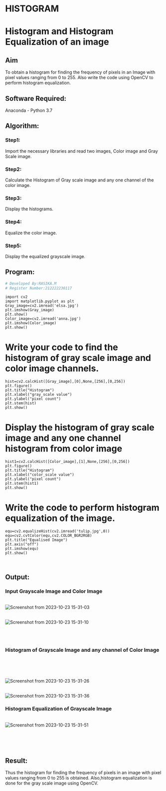 # HISTOGRAM
# Histogram and Histogram Equalization of an image
## Aim
To obtain a histogram for finding the frequency of pixels in an Image with pixel values ranging from 0 to 255. Also write the code using OpenCV to perform histogram equalization.

## Software Required:
Anaconda - Python 3.7

## Algorithm:
### Step1:
Import the necessary libraries and read two images, Color image and Gray Scale image.

### Step2:
Calculate the Histogram of Gray scale image and any one channel of the color image.

### Step3:
Display the histograms.

### Step4:
Equalize the color image.

### Step5:
Display the equalized grayscale image.



## Program:
```python
# Developed By:RASIKA.M
# Register Number:212222230117
```
```
import cv2
import matplotlib.pyplot as plt
Gray_image=cv2.imread('elsa.jpg')
plt.imshow(Gray_image)
plt.show()
Color_image=cv2.imread('anna.jpg')
plt.imshow(Color_image)
plt.show()
```

# Write your code to find the histogram of gray scale image and color image channels.
```
hist=cv2.calcHist([Gray_image],[0],None,[256],[0,256])
plt.figure()
plt.title("Histogram")
plt.xlabel("gray_scale value")
plt.ylabel("pixel count")
plt.stem(hist)
plt.show()
```

# Display the histogram of gray scale image and any one channel histogram from color image
```
hist1=cv2.calcHist([Color_image],[1],None,[256],[0,256])
plt.figure()
plt.title("Histogram")
plt.xlabel("color_scale value")
plt.ylabel("pixel count")
plt.stem(hist1)
plt.show()
```
# Write the code to perform histogram equalization of the image. 
```
equ=cv2.equalizeHist(cv2.imread('tulip.jpg',0))
equ=cv2.cvtColor(equ,cv2.COLOR_BGR2RGB)
plt.title("Equalised Image")
plt.axis("off")
plt.imshow(equ)
plt.show()



```
## Output:
### Input Grayscale Image and Color Image
<br>![Screenshot from 2023-10-23 15-31-03](https://github.com/rasika1206/HISTOGRAM/assets/124434806/40f77c21-fc39-42f7-bde8-cc916600caaf)

<br>![Screenshot from 2023-10-23 15-31-10](https://github.com/rasika1206/HISTOGRAM/assets/124434806/9c9f7657-228e-45e3-9b73-0aaf412e3cb5)

<br>
<br>

### Histogram of Grayscale Image and any channel of Color Image
<br>
<br>

<br>![Screenshot from 2023-10-23 15-31-26](https://github.com/rasika1206/HISTOGRAM/assets/124434806/0ed85098-8a49-4035-be48-aab8de67dba1)

<br>![Screenshot from 2023-10-23 15-31-36](https://github.com/rasika1206/HISTOGRAM/assets/124434806/6b794c06-955a-4895-b266-9cbffcf3beb9)


### Histogram Equalization of Grayscale Image
<br>![Screenshot from 2023-10-23 15-31-51](https://github.com/rasika1206/HISTOGRAM/assets/124434806/3181ebd4-a911-40fb-90d8-5f92392b30d0)


<br>
<br>
<br>

## Result: 
Thus the histogram for finding the frequency of pixels in an image with pixel values ranging from 0 to 255 is obtained. Also,histogram equalization is done for the gray scale image using OpenCV.
